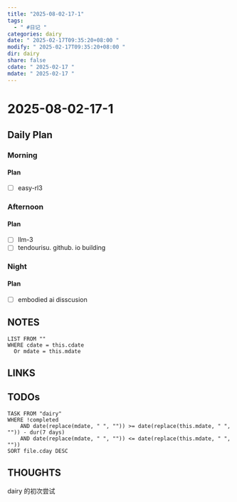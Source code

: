 ```yaml
---
title: "2025-08-02-17-1"
tags:
  - " #日记 "
categories: dairy
date: " 2025-02-17T09:35:20+08:00 "
modify: " 2025-02-17T09:35:20+08:00 "
dir: dairy
share: false
cdate: " 2025-02-17 "
mdate: " 2025-02-17 "
---
```


# 2025-08-02-17-1

## Daily Plan

### Morning

#### Plan
- [ ] easy-rl3
### Afternoon

#### Plan
- [ ] llm-3
- [ ] tendourisu. github. io building
### Night

#### Plan
- [ ] embodied ai disscusion
## NOTES

```dataview
LIST FROM "" 
WHERE cdate = this.cdate
  Or mdate = this.mdate
```

## LINKS

## TODOs

```dataview
TASK FROM "dairy" 
WHERE !completed 
	AND date(replace(mdate, " ", "")) >= date(replace(this.mdate, " ", "")) - dur(7 days) 
	AND date(replace(mdate, " ", "")) <= date(replace(this.mdate, " ", ""))
SORT file.cday DESC
```

## THOUGHTS
dairy 的初次尝试